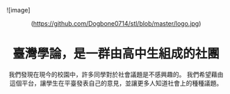 ![image]<div align=center>(https://github.com/Dogbone0714/stl/blob/master/logo.jpg)
# 臺灣學論，是一群由高中生組成的社團 
我們發現在現今的校園中，許多同學對於社會議題是不感興趣的。 我們希望藉由這個平台，讓學生在平臺發表自己的意見，並讓更多人知道社會上的種種議題。
